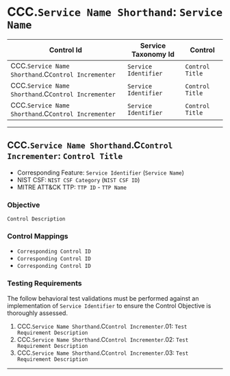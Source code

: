 # CCC.`Service Name Shorthand`: `Service Name`
<!-- # CCC.OS: Object Storage v25.07 -->

| Control Id | Service Taxonomy Id | Control |
|---|---|---|
| CCC.`Service Name Shorthand`.C`Control Incrementer` | `Service Identifier` | `Control Title` |
| CCC.`Service Name Shorthand`.C`Control Incrementer` | `Service Identifier` | `Control Title` |
| CCC.`Service Name Shorthand`.C`Control Incrementer` | `Service Identifier` | `Control Title` |

<!-- 
| CCC.OS.C2 | CCC-020114 | Prevent object storage data encrypted for impact |
-->

---

## CCC.`Service Name Shorthand`.C`Control Incrementer`: `Control Title`
<!--
## CCC.OS.C1: Prevent unencrypted requests to object storage bucket
-->

- Corresponding Feature: `Service Identifier` (`Service Name`)
- NIST CSF: `NIST CSF Category` (`NIST CSF ID`)
- MITRE ATT&CK TTP: `TTP ID` - `TTP Name`
<!-- 
- Corresponding Feature: CCC-020115 (Encryption in Transit)
- NIST CSF: Protect (PR.DS-2)
- MITRE ATT&CK TTP: T1040 - Network Sniffing
-->

### Objective

`Control Description`
<!--
Prevent any unencrypted HTTP requests to the object storage bucket, ensuring that all communications are encrypted in transit to protect data integrity and confidentiality.
-->

### Control Mappings

- `Corresponding Control ID`
- `Corresponding Control ID`
- `Corresponding Control ID`

<!---
- CCM: IVS-09, DSI-03
-->

### Testing Requirements

The follow behavioral test validations must be performed against an implementation of `Service Identifier` to ensure the Control Objective is thoroughly assessed.

1. CCC.`Service Name Shorthand`.C`Control Incrementer`.01: `Test Requirement Description`
2. CCC.`Service Name Shorthand`.C`Control Incrementer`.02: `Test Requirement Description`
3. CCC.`Service Name Shorthand`.C`Control Incrementer`.03: `Test Requirement Description`
<!--
1. CCC.OS.C01.01: All supported network data protocols must be running on [secure channels](link).
2. CCC.OS.C01.02: All [clear text channels](link) should be disabled.
3. CCC.OS.C01.03: The cipher suite implemented for ensuring the integrity and confidentiality of data should conform with the latest [suggested cipher suites](link).
--> 

---